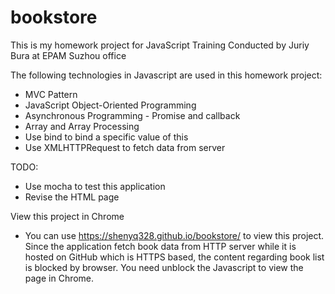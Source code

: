 # bookstore
This is my homework project for JavaScript Training Conducted by Juriy Bura at EPAM Suzhou office

The following technologies in Javascript are used in this homework project:
- MVC Pattern
- JavaScript Object-Oriented Programming
- Asynchronous Programming - Promise and callback
- Array and Array Processing
- Use bind to bind a specific value of this
- Use XMLHTTPRequest to fetch data from server

TODO:
- Use mocha to test this application
- Revise the HTML page

View this project in Chrome
- You can use https://shenyq328.github.io/bookstore/ to view this project. Since the application fetch book data from HTTP server while it is hosted on GitHub which is HTTPS based, the content regarding book list is blocked by browser. You need unblock the Javascript to view the page in Chrome.

